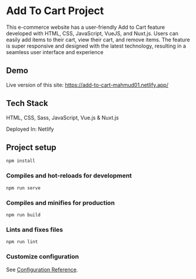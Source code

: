 # Add To Cart Project
This e-commerce website has a user-friendly Add to Cart feature developed with HTML, CSS, JavaScript, VueJS, and Nuxt.js. Users can easily add items to their cart, view their cart, and remove items. The feature is super responsive and designed with the latest technology, resulting in a seamless user interface and experience
## Demo
Live version of this site: https://add-to-cart-mahmud01.netlify.app/

## Tech Stack
HTML, CSS, Sass, JavaScript, Vue.js & Nuxt.js

Deployed In: Netlify
## Project setup
```
npm install
```

### Compiles and hot-reloads for development
```
npm run serve
```

### Compiles and minifies for production
```
npm run build
```

### Lints and fixes files
```
npm run lint
```

### Customize configuration
See [Configuration Reference](https://cli.vuejs.org/config/).
